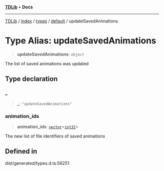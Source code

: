 [**TDLib**](../../../../../../README.md) • **Docs**

***

[TDLib](../../../../../../modules.md) / [index](../../../../../README.md) / [types](../../../README.md) / [default](../README.md) / updateSavedAnimations

# Type Alias: updateSavedAnimations

> **updateSavedAnimations**: `object`

The list of saved animations was updated

## Type declaration

### \_

> **\_**: `"updateSavedAnimations"`

### animation\_ids

> **animation\_ids**: [`vector`](vector.md)\<[`int32`](int32-1.md)\>

The new list of file identifiers of saved animations

## Defined in

dist/generated/types.d.ts:56251
